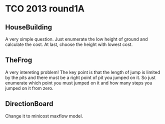 TCO 2013 round1A
=============================


HouseBuilding
---------------
A very simple question. Just enumerate the low height of ground and calculate
the cost. At last, choose the height with lowest cost.

TheFrog
-----------------
A very intereting problem! The key point is that the length of jump is
limited by the pits and there must be a right point of pit you jumped on it.
So just enumerate which point you must jumped on it and how many steps you
jumped on it from zero.

DirectionBoard
---------------------
Change it to minicost maxflow model.

